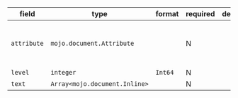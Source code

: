 | field | type | format | required | default | description |
|---|---|---|---|---|---|
| `attribute` | `mojo.document.Attribute` |  | N |  | Attributes: identifier, classes, key-value pairs |
| `level` | `integer` | `Int64` | N |  |
| `text` | `Array<mojo.document.Inline>` |  | N |  |
